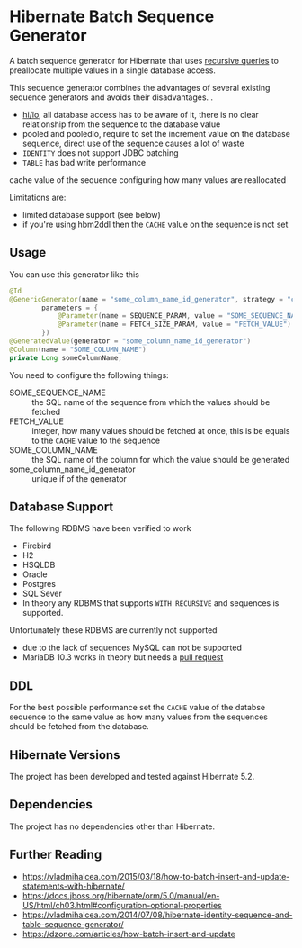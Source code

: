 Hibernate Batch Sequence Generator
==================================

A batch sequence generator for Hibernate that uses [recursive queries](https://en.wikipedia.org/wiki/Hierarchical_and_recursive_queries_in_SQL) to preallocate multiple values in a single database access.

This sequence generator combines the advantages of several existing sequence generators and avoids their disadvantages. .

- [hi/lo](https://vladmihalcea.com/2014/06/23/the-hilo-algorithm/), all database access has to be aware of it, there is no clear relationship from the sequence to the database value
- pooled and pooledlo, require to set the increment value on the database sequence, direct use of the sequence causes a lot of waste
- `IDENTITY` does not support JDBC batching
- `TABLE` has bad write performance

cache value of the sequence configuring how many values are reallocated

Limitations are:
- limited database support (see below)
- if you're using hbm2ddl then the `CACHE` value on the sequence is not set

Usage
-----

You can use this generator like this

```java
@Id
@GenericGenerator(name = "some_column_name_id_generator", strategy = "com.github.marschall.hibernate.batchsequencegenerator.BatchSequenceGenerator",
        parameters = {
            @Parameter(name = SEQUENCE_PARAM, value = "SOME_SEQUENCE_NAME"),
            @Parameter(name = FETCH_SIZE_PARAM, value = "FETCH_VALUE")
        })
@GeneratedValue(generator = "some_column_name_id_generator")
@Column(name = "SOME_COLUMN_NAME")
private Long someColumnName;
```

You need to configure the following things:

<dl>
<dt>SOME_SEQUENCE_NAME</dt>
<dd>the SQL name of the sequence from which the values should be fetched</dd>
<dt>FETCH_VALUE</dt>
<dd>integer, how many values should be fetched at once, this is be equals to the <code>CACHE</code> value fo the sequence</dd>
<dt>SOME_COLUMN_NAME</dt>
<dd>the SQL name of the column for which the value should be generated</dd>
<dt>some_column_name_id_generator</dt>
<dd>unique if of the generator</dd>
</dl>


Database Support
----------------

The following RDBMS have been verified to work

- Firebird
- H2
- HSQLDB
- Oracle
- Postgres
- SQL Sever
- In theory any RDBMS that supports `WITH RECURSIVE` and sequences is supported.

Unfortunately these RDBMS are currently not supported

- due to the lack of sequences MySQL can not be supported
- MariaDB 10.3 works in theory but needs a [pull request](https://github.com/hibernate/hibernate-orm/pull/1930)

DDL
---

For the best possible performance set the `CACHE` value of the databse sequence to the same value as how many values from the sequences should be fetched from the database.

Hibernate Versions
------------------

The project has been developed and tested against Hibernate 5.2.

Dependencies
------------

The project has no dependencies other than Hibernate.

Further Reading
---------------

- https://vladmihalcea.com/2015/03/18/how-to-batch-insert-and-update-statements-with-hibernate/
- https://docs.jboss.org/hibernate/orm/5.0/manual/en-US/html/ch03.html#configuration-optional-properties
- https://vladmihalcea.com/2014/07/08/hibernate-identity-sequence-and-table-sequence-generator/
- https://dzone.com/articles/how-batch-insert-and-update
